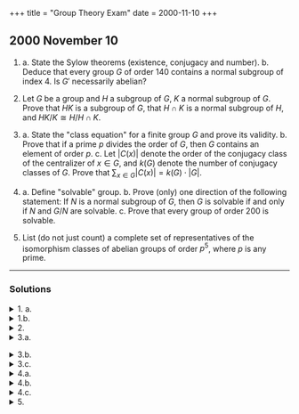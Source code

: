 +++
title = "Group Theory Exam"
date = 2000-11-10
+++

## 2000 November 10

1. a. State the Sylow theorems (existence, conjugacy and number).
   b. Deduce that every group $G$ of order 140 contains a normal subgroup of index 4. Is $G'$ necessarily abelian?

2. Let $G$ be a group and $H$ a subgroup of $G$, $K$ a normal subgroup of $G$. Prove that $HK$ is a subgroup of $G$, that $H\cap K$ is a normal subgroup of $H$, and $HK/K \cong H/H\cap K$.

3. a. State the "class equation" for a finite group $G$ and prove its validity.
   b. Prove that if a prime $p$ divides the order of $G$, then $G$ contains an element of order $p$.
   c. Let $|C(x)|$ denote the order of the conjugacy class of the centralizer of $x \in G$, and $k(G)$ denote the number of conjugacy classes of $G$.  Prove that $\sum_{x \in G}|C(x)| = k(G) \cdot |G|$.

4. a. Define "solvable" group.
   b. Prove (only) one direction of the following statement: If $N$ is a normal subgroup of $G$, then $G$ is solvable if and only if $N$ and $G/N$ are solvable.
   c. Prove that every group of order 200 is solvable.

5. List (do not just count) a complete set of representatives of the isomorphism classes of abelian groups of order $p^5$, where $p$ is any prime.

---

### Solutions

<details><summary>1. a.</summary>
<p>
Recall, for prime $p$, a group every element of which has order some power ($\geq 0$) of $p$ is called a <b>$p$-group</b>.  If $H$ is a $p$-group and $H < G$, then $H$ is called a <b>$p$-subgroup</b>.  A <i>maximal</i> $p$-subgroup of $G$---that is, a $p$-subgroup of $G$ contained in no larger $p$-subgroup---is called a <b>Sylow $p$-subgroup</b> of $G$ 

   <b>First Sylow theorem.</b> Let $G$ be a group of order $p^n m$, with $p$ prime, $n\geq 1$ and $(p,m) = 1$. Then for each $1\leq k < n$, $G$ contains a subgroup of order $p^k$ and every subgroup of $G$ of order $p^k$ ($k < n$) is normal in some subgroup of order $p^{k+1}$.

   <b>Second sylow theorem.</b> If $H$ is a $p$-subgroup of a finite group $G$, and if $P$ is any Sylow $p$-subgroup of $G$, then there exists $x\in G$ such that $H\leq xPx^{-1}. In particular, any two Sylow $p$-subgroups of $G$ are conjugate.

   <b>Third Sylow theorem.</b> If $G$ is a finite group and $p$ a prime, then the number of Sylow $p$-subgroups of $G$ divides $|G|$ and is of the form $kp +1$ for some $k \geq 0$.
   <!-- Further, $np$, the number of Sylow $p$-subgroups of $G$, is the index in $G$ of the normalizer $N_G(P)$ where $P$ is any Sylow $p$-subgroup.+Let $n_p$ denote the number of Sylow $p$-subgroups of $G$ and let $H$ be any Sylow $p$-subgroup of $G$. Then $$n_p \equiv 1 \pmod p, \qquad n_p \mid [G:H], \quad \text{ and } \quad n_p = |G : N_G(H)|.$$ (Note that $[G:H]=r$ so the second condition says that $n_p$ divides $r$.) -->
</p>
</details>
<details><summary>1.b.</summary>
<p>
The number of Sylow $7$-subgroups must be congruent to $1$ modulo $7$ and divide $140$, hence must be $1$. Call this subgroup $H$. $H$ is then normal in $G$, by the Second Sylow Theorem. Similary, the number of Sylow $5$-subgroups must be congruent to $1$ modulo $5$ and divide $140$, hence must be $1$. Call this (normal) subgroup $K$. The nonidentity elements of $H$ all have order $7$ and the nonidentity elements of $K$ all have order $5$. As $H$ and $K$ are normal in $G$, $HK$ is a subgroup and as $H\cap K = (e)$, $|HK| = 35$. Thus, by Lagrange's Theorem, $HK$ is a subgroup of index $|G:HK| = |G|/|HK| = 4$. If $g \in G$, then $gHKg^{-1}= gHg^{-1}gKg^{-1}\subseteq HK$, since $H$ and $K$ are both normal in $G$.  Thus, $HK$ is also normal in $G$. 

Every commutator $[a, b]$, where either $a$ or $b$ is in $HK$, is equal to the identity.  As $|HK| = 35$, the commutator subgroup $G'$ is of order $1$, $2$, or $4$. Therefore the commutator subgroup is abelian as all groups of such orders are abelian.
</p>
</details>
<details><summary>2.</summary>
<p>
Let $hk \in HK$. We show $(hk)^{-1} = k^{-1}h^{-1} \in HK$. Since $K$ is normal, $hk^{-1}h^{-1} =k'\in K$. Therefore, $k^{-1}h^{-1}= h^{-1}k' \in HK$.
</p>

<p>
Let $hk \in HK$, and $h_1k_1 \in HK$. We show $hkh_1k_1\in HK$.  Since $K$ is normal in $G$, there exist $k_2$ and $k_3$ such that $hkh_1k_1= hkh_1k_1h_1^{-1}h_1= h kk_2h_1 = h h_1h_1^{-1}kk_2h_1 = hh_1k_3$, which is clearly in $HK$. Therefore, $HK$ is a subgroup of $G$.

$K$ is normal in $G$ so $N_G(K) = G$. $H \subseteq N_G(H)$ by definition. So $H\cap K \in N_G(H),$ i.e., $H\cap K$ is normal in $H$. Since $K$ is normal in $G$, the quotient group $HK/K$ is well-defined. Define a map $\phi \colon H \to HK/K$ by $\phi(h) = hK$. Then $\phi$ is a homomorphism since for all $h_1, h_2\in H$, we have $\phi(h_1h_2) = h_1K h_2K = h_1 h_2 K$ because as $K\triangleleft G$. The kernel of $\phi$ consists of all elements $h\in H$ such that $hK =K$; that is, $\ker h =  H\cap K$. For any element $hk \in HK$, $\phi(hk) = hK$ so $\phi$ is surjective. Therefore, by the first isomorphism theorem for groups, and $H/H\cap K \cong HK/K$. 
</p>
</details>
<details><summary>3.a.</summary> <p>
<b>Theorem.</b> (Class Equation) Suppose $G$ is a group. Then $$|G| = |Z| + \sum_{g\in T} |G : C(g)|,$$ where $Z$ denotes the center of $G$, $C(g):= \{x \in G: xg = gx\}$ is the centralizer of $g$, and $T$ contains one element from each non trivial conjugacy class of $G$.

<b>Corollary.</b> Let $p$ be a prime number. Any finite group of prime power order has a nontrivial center (i.e., $Z\neq (e)$).</p> </details>
<details><summary>3.b.</summary> <p>Sorry, not available yet. </p> </details>
<details><summary>3.c.</summary> <p>Sorry, not available yet. </p> </details>
<details><summary>4.a.</summary> <p>Sorry, not available yet.</p> </details>
<details><summary>4.b.</summary> <p>Sorry, not available yet.</p> </details>
<details><summary>4.c.</summary> <p>Sorry, not available yet.</p> </details>
<details><summary>5.</summary> <p>Sorry, not available yet. </p> </details>



<!-- 
SOLUTION 1.
DEF: A Sylow p-subgroup P of a group G ia a maximal p-subgroup of G, that
is, a p-subgroup eontained in no larger p-subgroup.

First Sylow theorem: Let G be a group of order p"m, with n 2 1, p prime,
and (p, m) - 1. Then G contains a subgroup of order p' for each 1 a and
every subgroup of G of order p(i <n) is normal in some subgroup of order p*.
Second sylow theorem: If is a p-subgroup of a finite group G, and P is
any Sylow p-subgroup of G, then there exists g E G such that H S gPg1 In
particular, any two Sylow p-subgroups of G are conjugate in G.
Third Sylow theorem: If G is a finite group and p a prime, then the number
of Sylow p-subgroups of G divides |G| and is of the form kp +1 for some k 2 0.
Further, np, the number of Sylow p-subgroups of G, is the index in G of the nor-
malizer Na(P) where P is any Sylow p-subgroup. 

140 )-22.5.7. The number of Sylow 7-subgroups must be congruent to 1 modulo
7 and divide 140, hence must be 1. Call this subgroup H. H is then normal in
G. Similary, the number of Sylow 5-subgroups must be congruent to l modulo 5
and divide 140, hence must be 1. Call this subgroup K. K is then normal in G.
The nonidentity elements of H all have order 7 and the nonidentity elements of
K all have order 5. As H and K are normal in G, HK is a subgroup and as
HnK: e), |HK - 35. We now have that HK is a subgroup of index 4.

Let g G. gHKg1 - gHggKg HK so HK is normal in G also.
SEE A PROF ABOUT THE NEXT BIT

Every commutator [a,b]l where either a or b is in HK is equal to the identity.
As |HKj- 35, the commutator subgroup is of order 1,2, or 4. Therefore the
commutator subgroup is abelian as all groups of such orders are abelian.

-->

